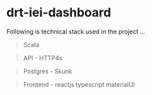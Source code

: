 # drt-iei-dashboard

Following is technical stack used in the project ... 

> Scala

> API - HTTP4s 

> Postgres - Skunk 

> Frontend - reactjs typescript materialUI